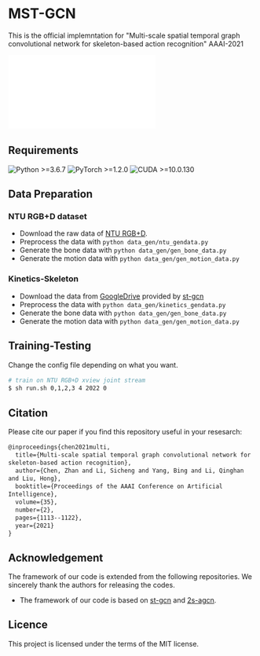 # MST-GCN
This is the official implemntation for "Multi-scale spatial temporal graph convolutional network for skeleton-based action recognition" AAAI-2021

![](./resources/MS-GC.pdf)

## Requirements
  ![Python >=3.6.7](https://img.shields.io/badge/Python->=3.6.7-yellow.svg)    ![PyTorch >=1.2.0](https://img.shields.io/badge/PyTorch->=1.2.0-blue.svg)     ![CUDA >=10.0.130](https://img.shields.io/badge/CUDA->=10.0.130-blue.svg)

## Data Preparation
### NTU RGB+D dataset
- Download the raw data of [NTU RGB+D](https://rose1.ntu.edu.sg/dataset/actionRecognition/).
- Preprocess the data with `python data_gen/ntu_gendata.py`
- Generate the bone data with `python data_gen/gen_bone_data.py`
- Generate the motion data with `python data_gen/gen_motion_data.py`
### Kinetics-Skeleton
- Download the data from [GoogleDrive](https://drive.google.com/drive/folders/1SPQ6FmFsjGg3f59uCWfdUWI-5HJM_YhZ) provided by [st-gcn](https://github.com/yysijie/st-gcn/blob/master)
- Preprocess the data with `python data_gen/kinetics_gendata.py`
- Generate the bone data with `python data_gen/gen_bone_data.py`
- Generate the motion data with `python data_gen/gen_motion_data.py`

## Training-Testing
Change the config file depending on what you want.

```bash
# train on NTU RGB+D xview joint stream
$ sh run.sh 0,1,2,3 4 2022 0
```

## Citation
Please cite our paper if you find this repository useful in your resesarch:

```
@inproceedings{chen2021multi,
  title={Multi-scale spatial temporal graph convolutional network for skeleton-based action recognition},
  author={Chen, Zhan and Li, Sicheng and Yang, Bing and Li, Qinghan and Liu, Hong},
  booktitle={Proceedings of the AAAI Conference on Artificial Intelligence},
  volume={35},
  number={2},
  pages={1113--1122},
  year={2021}
}
```

## Acknowledgement
The framework of our code is extended from the following repositories. We sincerely thank the authors for releasing the codes.
- The framework of our code is based on [st-gcn](https://github.com/yysijie/st-gcn/blob/master) and [2s-agcn](https://github.com/lshiwjx/2s-AGCN).

## Licence

This project is licensed under the terms of the MIT license.

